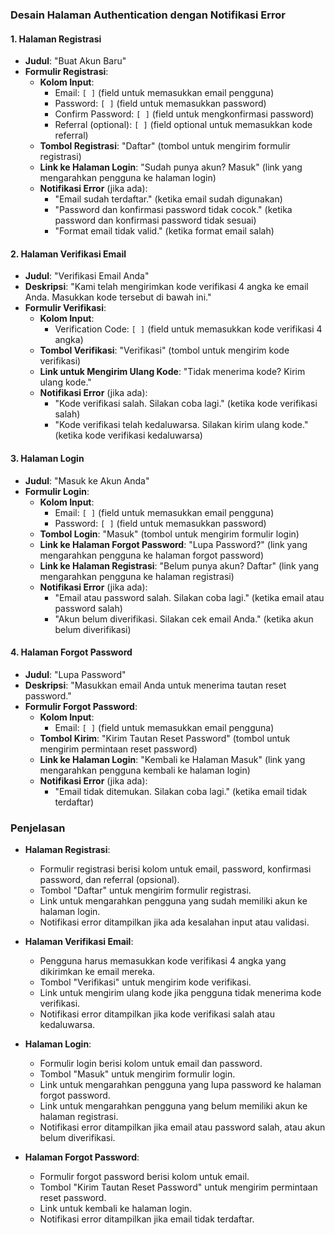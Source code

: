 ### Desain Halaman Authentication dengan Notifikasi Error

#### 1. Halaman Registrasi
- **Judul**: "Buat Akun Baru"
- **Formulir Registrasi**:
  - **Kolom Input**:
    - Email: `[ ]` (field untuk memasukkan email pengguna)
    - Password: `[ ]` (field untuk memasukkan password)
    - Confirm Password: `[ ]` (field untuk mengkonfirmasi password)
    - Referral (optional): `[ ]` (field optional untuk memasukkan kode referral)
  - **Tombol Registrasi**: "Daftar" (tombol untuk mengirim formulir registrasi)
  - **Link ke Halaman Login**: "Sudah punya akun? Masuk" (link yang mengarahkan pengguna ke halaman login)
  - **Notifikasi Error** (jika ada):
    - "Email sudah terdaftar." (ketika email sudah digunakan)
    - "Password dan konfirmasi password tidak cocok." (ketika password dan konfirmasi password tidak sesuai)
    - "Format email tidak valid." (ketika format email salah)

#### 2. Halaman Verifikasi Email
- **Judul**: "Verifikasi Email Anda"
- **Deskripsi**: "Kami telah mengirimkan kode verifikasi 4 angka ke email Anda. Masukkan kode tersebut di bawah ini."
- **Formulir Verifikasi**:
  - **Kolom Input**:
    - Verification Code: `[ ]` (field untuk memasukkan kode verifikasi 4 angka)
  - **Tombol Verifikasi**: "Verifikasi" (tombol untuk mengirim kode verifikasi)
  - **Link untuk Mengirim Ulang Kode**: "Tidak menerima kode? Kirim ulang kode."
  - **Notifikasi Error** (jika ada):
    - "Kode verifikasi salah. Silakan coba lagi." (ketika kode verifikasi salah)
    - "Kode verifikasi telah kedaluwarsa. Silakan kirim ulang kode." (ketika kode verifikasi kedaluwarsa)

#### 3. Halaman Login
- **Judul**: "Masuk ke Akun Anda"
- **Formulir Login**:
  - **Kolom Input**:
    - Email: `[ ]` (field untuk memasukkan email pengguna)
    - Password: `[ ]` (field untuk memasukkan password)
  - **Tombol Login**: "Masuk" (tombol untuk mengirim formulir login)
  - **Link ke Halaman Forgot Password**: "Lupa Password?" (link yang mengarahkan pengguna ke halaman forgot password)
  - **Link ke Halaman Registrasi**: "Belum punya akun? Daftar" (link yang mengarahkan pengguna ke halaman registrasi)
  - **Notifikasi Error** (jika ada):
    - "Email atau password salah. Silakan coba lagi." (ketika email atau password salah)
    - "Akun belum diverifikasi. Silakan cek email Anda." (ketika akun belum diverifikasi)

#### 4. Halaman Forgot Password
- **Judul**: "Lupa Password"
- **Deskripsi**: "Masukkan email Anda untuk menerima tautan reset password."
- **Formulir Forgot Password**:
  - **Kolom Input**:
    - Email: `[ ]` (field untuk memasukkan email pengguna)
  - **Tombol Kirim**: "Kirim Tautan Reset Password" (tombol untuk mengirim permintaan reset password)
  - **Link ke Halaman Login**: "Kembali ke Halaman Masuk" (link yang mengarahkan pengguna kembali ke halaman login)
  - **Notifikasi Error** (jika ada):
    - "Email tidak ditemukan. Silakan coba lagi." (ketika email tidak terdaftar)

### Penjelasan

- **Halaman Registrasi**: 
  - Formulir registrasi berisi kolom untuk email, password, konfirmasi password, dan referral (opsional).
  - Tombol "Daftar" untuk mengirim formulir registrasi.
  - Link untuk mengarahkan pengguna yang sudah memiliki akun ke halaman login.
  - Notifikasi error ditampilkan jika ada kesalahan input atau validasi.

- **Halaman Verifikasi Email**:
  - Pengguna harus memasukkan kode verifikasi 4 angka yang dikirimkan ke email mereka.
  - Tombol "Verifikasi" untuk mengirim kode verifikasi.
  - Link untuk mengirim ulang kode jika pengguna tidak menerima kode verifikasi.
  - Notifikasi error ditampilkan jika kode verifikasi salah atau kedaluwarsa.

- **Halaman Login**: 
  - Formulir login berisi kolom untuk email dan password.
  - Tombol "Masuk" untuk mengirim formulir login.
  - Link untuk mengarahkan pengguna yang lupa password ke halaman forgot password.
  - Link untuk mengarahkan pengguna yang belum memiliki akun ke halaman registrasi.
  - Notifikasi error ditampilkan jika email atau password salah, atau akun belum diverifikasi.

- **Halaman Forgot Password**: 
  - Formulir forgot password berisi kolom untuk email.
  - Tombol "Kirim Tautan Reset Password" untuk mengirim permintaan reset password.
  - Link untuk kembali ke halaman login.
  - Notifikasi error ditampilkan jika email tidak terdaftar.

